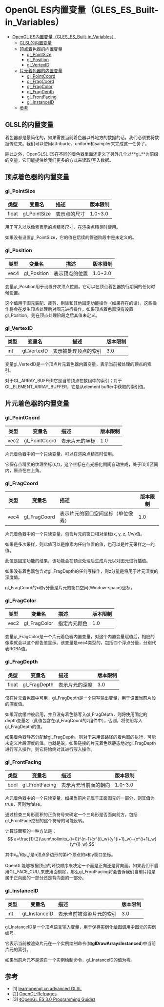 # OpenGL ES内置变量（GLES_ES_Built-in_Variables）
- [OpenGL ES内置变量（GLES_ES_Built-in_Variables）](#opengl-es内置变量gles_es_built-in_variables)
  - [GLSL的内置变量](#glsl的内置变量)
  - [顶点着色器的内置变量](#顶点着色器的内置变量)
    - [gl_PointSize](#gl_pointsize)
    - [gl_Position](#gl_position)
    - [gl_VertexID](#gl_vertexid)
  - [片元着色器的内置变量](#片元着色器的内置变量)
    - [gl_PointCoord](#gl_pointcoord)
    - [gl_FragCoord](#gl_fragcoord)
    - [gl_FragColor](#gl_fragcolor)
    - [gl_FragDepth](#gl_fragdepth)
    - [gl_FrontFacing](#gl_frontfacing)
    - [gl_InstanceID](#gl_instanceid)
  - [参考](#参考)
## GLSL的内置变量

着色器都是最简化的，如果需要当前着色器以外地方的数据的话，我们必须要将数据传进来。我们可以使用attriburte、uniform和sampler来完成这一任务了。

除此之外，OpenGLSL ES在不同的着色器里面还定义了另外几个以**gl_**为前缀的变量，它们能提供给我们更多的方式来读取/写入数据。



## 顶点着色器的内置变量

### gl_PointSize

| 类型  | 变量名       | 描述         | 版本限制 |
| ----- | ------------ | :----------- | -------- |
| float | gl_PointSize | 表示点的尺寸 | 1.0~3.0  |

用于写入以以像素表示的点精灵尺寸，在渲染点精灵时使用。

如果没有设置gl_PointSize，它的值在后续的管道阶段中是未定义的。



### gl_Position

| 类型 | 变量名      | 描述           | 版本限制 |
| ---- | ----------- | -------------- | -------- |
| vec4 | gl_Position | 表示顶点的位置 | 1.0~3.0  |

变量gl_Position用于设置齐次顶点位置。它可以在顶点着色器执行期间的任何时候设置。

这个值用于图元装配、裁剪、剔除和其他固定功能操作（如果存在的话），这些操作将会在发生顶点处理后对图元进行操作。如果顶点着色器没有设置gl_Position，则在顶点处理阶段之后其值未定义。



### gl_VertexID

| 类型 | 变量名      | 描述                 | 版本限制 |
| ---- | ----------- | -------------------- | -------- |
| int  | gl_VertexID | 表示被处理顶点的索引 | 3.0      |

变量gl_VertexID是一个顶点片元着色器内置变量，表示当前被处理的顶点的索引。

对于GL_ARRAY_BUFFER它是当前顶点在数组中的索引；对于GL_ELEMENT_ARRAY_BUFFER，它是从element buffer中获取的索引值。

## 片元着色器的内置变量

### gl_PointCoord

| 类型 | 变量名        | 描述           | 版本限制 |
| ---- | ------------- | :------------- | -------- |
| vec2 | gl_PointCoord | 表示片元的坐标 | 1.0      |

片元着色器中的一个只读变量，可以在渲染点精灵时使用。

它保存点精灵的纹理坐标(s,t)，这个坐标在点光栅化期间自动生成，处于[0,1]区间内，原点在左上角。



### gl_FragCoord

| 类型 | 变量名       | 描述                               | 版本限制 |
| ---- | ------------ | :--------------------------------- | -------- |
| vec4 | gl_FragCoord | 表示片元的窗口空间坐标（单位像素） | 1.0      |

片元着色器中的一个只读变量，包含片元的窗口相对坐标(x, y, z, 1/w)值。

如果是多次采样，则此值可以是像素内任何位置的值，也可以是片元采样之一的值。

此值是固定功能的结果，该功能会在顶点处理后生成片元以对图元进行插值。

如果没有着色器包含对gl_FragDepth的任何写操作，则z分量是将用于片元深度的深度值。

gl_FragCoord的x和y分量是片元的窗口空间(Window-space)坐标。



### gl_FragColor

| 类型 | 变量名       | 描述         | 版本限制 |
| ---- | ------------ | :----------- | -------- |
| vec2 | gl_FragColor | 指定片元颜色 | 1.0      |

变量gl_FragColor是一个片元着色器内置变量，对这个内置变量赋值后，相应的像素就会以这个颜色值显示。该变量是vec4类型的，包括四个浮点分量，分别代表RGBA值。



### gl_FragDepth

| 类型  | 变量名       | 描述           | 版本限制 |
| ----- | ------------ | :------------- | -------- |
| float | gl_FragDepth | 表示片元的深度 | 3.0      |

仅在片元着色器中可用，gl_FragDepth是一个只写输出变量，用于设置当前片段的深度值。

如果深度缓冲被启用，并且没有着色器写入gl_FragDepth，则将使用固定的depth变量名（此值包含在gl_FragCoord的z组件中），否则，将使用写入gl_FragDepth的值。

如果着色器静态分配给gl_FragDepth，则对于采用该路径的着色器的执行，可能未定义片段深度的值。也就是说，如果链接的片元着色器静态地对gl_FragDepth进行写入操作，则它将始终对其进行写入操作。



### gl_FrontFacing

| 类型 | 变量名         | 描述                 | 版本限制 |
| ---- | -------------- | :------------------- | -------- |
| bool | gl_FrontFacing | 表示片元当前面的朝向 | 1.0~3.0  |

片元着色器中的一个只读变量，如果当前片元属于正面图元的一部分，则其值为true，否则为false。

通过检查三角形面积的正负符号来确定一个三角形是否面向前方，包括gl_FrontFace控制的这个符号的可能反转。

计算该面积的一种方法是：
$$
a=\frac{1}{2}\sum\nolimits_{i=0}^{n-1}{x^{i}_w}{y^{i+1}_w}-{x^{i+1}_w}{y^{i}_w}
$$


其中$x^{i}_w$和$y^{i}_w$是n顶点多边形的第i个顶点的x和y窗口坐标。

OpenGL能够根据顶点的环绕顺序来决定一个面是正向还是背向面。如果我们不启用GL_FACE_CULL来使用面剔除，那么gl_FrontFacing将会告诉我们当前片段是属于正向面的一部分还是背向面的一部分。



### gl_InstanceID

| 类型 | 变量名        | 描述                     | 版本限制 |
| ---- | ------------- | :----------------------- | -------- |
| int  | gl_InstanceID | 表示当前被渲染片元的索引 | 3.0      |

gl_InstanceID是一个顶点语言输入变量，用于保存实例化绘图调用中图元的实例编号。

它表示当前被渲染片元在一个实例绘制命令(如**glDrawArraysInstanced**)中当前片元的索引。

如果当前片元不是源自一个实例绘制命令，gl_InstanceID的值为零。



## 参考

- [1] [learnopengl.cn advanced GLSL](https://learnopengl-cn.github.io/04%20Advanced%20OpenGL/08%20Advanced%20GLSL/#glsl)
- [2] [OpenGL-Refpages](https://www.khronos.org/registry/OpenGL-Refpages/es3.0/)
- [3] [《OpenGL ES 3.0 Programming Guide》](https://book.douban.com/subject/26414014/)

